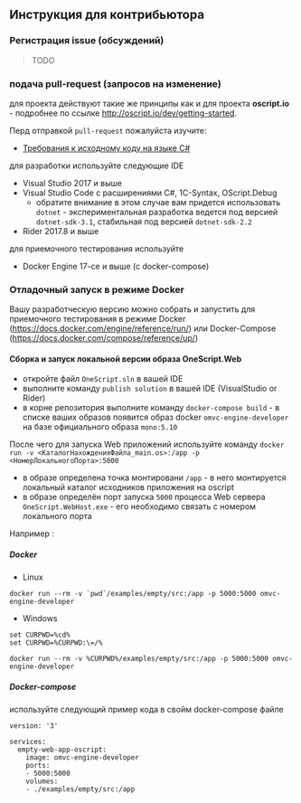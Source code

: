 ## Инструкция для контрибьютора

### Регистрация issue (обсуждений)

> TODO

### подача pull-request (запросов на изменение)

для проекта действуют такие же принципы как и для проекта **oscript.io** - подробнее по ссылке http://oscript.io/dev/getting-started. 

Перд отправкой `pull-request` пожалуйста изучите:

* [Требования к исходному коду на языке C#](https://github.com/EvilBeaver/OneScript/blob/develop/CODESTYLE.md)

для разработки используйте следующие IDE

* Visual Studio 2017 и выше
* Visual Studio Code c расширениями C#, 1C-Syntax, OScript.Debug
  * обратите внимание в этом случае вам придется использовать `dotnet` - экспериментальная разработка ведется под версией `dotnet-sdk-3.1`, стабильная под версией `dotnet-sdk-2.2`
* Rider 2017.8 и выше

для приемочного тестирования используйте

* Docker Engine 17-ce и выше (с docker-compose)

### Отладочный запуск в режиме Docker

Вашу разработческую версию можно собрать и запустить для приемочного тестирования в режиме Docker (https://docs.docker.com/engine/reference/run/) или Docker-Compose (https://docs.docker.com/compose/reference/up/)

#### Сборка и запуск локальной версии образа OneScript.Web

* откройте файл `OneScript.sln` в вашей IDE
* выполните команду `publish solution` в вашей IDE (VisualStudio or Rider)
* в корне репозитория выполните команду `docker-compose build` - в списке ваших образов появится образ docker `omvc-engine-developer` на базе официального образа `mono:5.10`

После чего для запуска Web приложений используйте команду `docker run -v <КаталогНахожденияФайла_main.os>:/app -p <НомерЛокальногоПорта>:5000` 
* в образе определена точка монтировани `/app` - в него монтируется локальный каталог исходников приложения на oscript
* в образе определён порт запуска `5000` процесса Web сервера `OneScript.WebHost.exe` - его необходимо связать с номером локального порта

Например :

##### Docker

* Linux 

```
docker run --rm -v `pwd`/examples/empty/src:/app -p 5000:5000 omvc-engine-developer
```

* Windows 

```
set CURPWD=%cd%
set CURPWD=%CURPWD:\=/%

docker run --rm -v %CURPWD%/examples/empty/src:/app -p 5000:5000 omvc-engine-developer
``` 

##### Docker-compose

используйте следующий пример кода в свойм docker-compose файле

```
version: '3'

services:
  empty-web-app-oscript:
    image: omvc-engine-developer
    ports:
    - 5000:5000
    volumes:
    - ./examples/empty/src:/app

```


